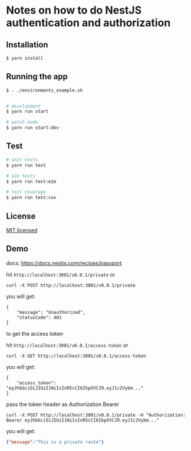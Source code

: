 # Notes on how to do NestJS authentication and authorization

## Installation

```bash
$ yarn install
```

## Running the app

```bash
$ . ./environments_example.sh


# development
$ yarn run start

# watch mode
$ yarn run start:dev
```

## Test

```bash
# unit tests
$ yarn run test

# e2e tests
$ yarn run test:e2e

# test coverage
$ yarn run test:cov
```

## License

[MIT licensed](LICENSE)

## Demo

docs: https://docs.nestjs.com/recipes/passport

hit `http://localhost:3001/v0.0.1/private` or

`curl -X POST http://localhost:3001/v0.0.1/private`

you will get:

```
{
    "message": "Unauthorized",
    "statusCode": 401
}
```

to get the access token

hit `http://localhost:3001/v0.0.1/access-token` or

`curl -X GET http://localhost:3001/v0.0.1/access-token`

you will get:

```
{
    "access_token": "eyJhbGciOiJIUzI1NiIsInR5cCI6IkpXVCJ9.eyJ1c2Vybm..."
}
```

pass the token header as Authorization Bearer

```
curl -X POST http://localhost:3001/v0.0.1/private -H "Authorization: Bearer eyJhbGciOiJIUzI1NiIsInR5cCI6IkpXVCJ9.eyJ1c2Vybm..."
```

you will get:

```JSON
{"message":"This is a private route"}
```
